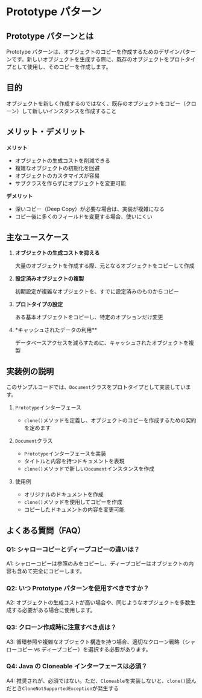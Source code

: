 # Prototype パターン

## Prototype パターンとは

Prototype パターンは、オブジェクトのコピーを作成するためのデザインパターンです。新しいオブジェクトを生成する際に、既存のオブジェクトをプロトタイプとして使用し、そのコピーを作成します。

## 目的

オブジェクトを新しく作成するのではなく、既存のオブジェクトをコピー（クローン）して新しいインスタンスを作成すること

## メリット・デメリット

**メリット**

- オブジェクトの生成コストを削減できる
- 複雑なオブジェクトの初期化を回避
- オブジェクトのカスタマイズが容易
- サブクラスを作らずにオブジェクトを変更可能

**デメリット**

- 深いコピー（Deep Copy）が必要な場合は、実装が複雑になる
- コピー後に多くのフィールドを変更する場合、使いにくい

## 主なユースケース

1. **オブジェクトの生成コストを抑える**

   大量のオブジェクトを作成する際、元となるオブジェクトをコピーして作成

2. **設定済みオブジェクトの複製**

   初期設定が複雑なオブジェクトを、すでに設定済みのものからコピー

3. **プロトタイプの設定**

   ある基本オブジェクトをコピーし、特定のオプションだけ変更

4. \*キャッシュされたデータの利用\*\*

   データベースアクセスを減らすために、キャッシュされたオブジェクトを複製

## 実装例の説明

このサンプルコードでは、`Document`クラスをプロトタイプとして実装しています。

1. `Prototype`インターフェース

   - `clone()`メソッドを定義し、オブジェクトのコピーを作成するための契約を定めます

2. `Document`クラス

   - `Prototype`インターフェースを実装
   - タイトルと内容を持つドキュメントを表現
   - `clone()`メソッドで新しい`Document`インスタンスを作成

3. 使用例
   - オリジナルのドキュメントを作成
   - `clone()`メソッドを使用してコピーを作成
   - コピーしたドキュメントの内容を変更可能

## よくある質問（FAQ）

### Q1: シャローコピーとディープコピーの違いは？

A1: シャローコピーは参照のみをコピーし、ディープコピーはオブジェクトの内容も含めて完全にコピーします。

### Q2: いつ Prototype パターンを使用すべきですか？

A2: オブジェクトの生成コストが高い場合や、同じようなオブジェクトを多数生成する必要がある場合に使用します。

### Q3: クローン作成時に注意すべき点は？

A3: 循環参照や複雑なオブジェクト構造を持つ場合、適切なクローン戦略（シャローコピー vs ディープコピー）を選択する必要があります。

### Q4: Java の Cloneable インターフェースは必須？

A4: 推奨されが、必須ではない。ただ、`Cloneable`を実装しないと、`clone()`読んだとき`CloneNotSupportedException`が発生する
